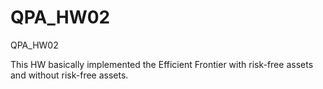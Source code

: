 # QPA_HW02
QPA_HW02

This HW basically implemented the Efficient Frontier with risk-free assets and without risk-free assets.
